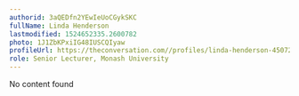 ```yaml
---
authorid: 3aQEDfn2YEwIeUoCGykSKC
fullName: Linda Henderson
lastmodified: 1524652335.2600782
photo: 1J1ZbKPxiIG48IUSCQIyaw
profileUrl: https://theconversation.com//profiles/linda-henderson-450727
role: Senior Lecturer, Monash University
---
```

No content found